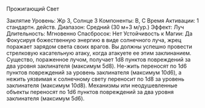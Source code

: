 
Прожигающий Свет

Заклятие
Уровень: Жр 3, Солнце 3
Компоненты: В, С
Время Активации: 1 стандартн. действ.
Диапазон: Средний (30 м+3 м/ур.)
Эффект: Луч
Длительность: Мгновенно
Спасбросок: Нет
Устойчивость к Магии: Да
Фокусируя божественную энергию в
виде солнечного луча, жрец поражает
зарядом света своих врагов. Вы должны успешно провести стрелковую касательную атаку, когда атакуете ее этим
заклинанием. Существо, пораженное
лучом, получает 1d8 пунктов повреждений за два уровня заклинателя (максимум 5d8). Не-жить переносят по 1d6
пунктов повреждений за уровень заклинателя (максимум 10d6), а нежить уязвимая к солнечному свету переносит по
1d8 за уровень заклинателя (максимум
10d8). Механизмы или неодушевленные объекты переносят по 1d6 пунктов
повреждений за два уровня заклинателя
(максимум 5d6).